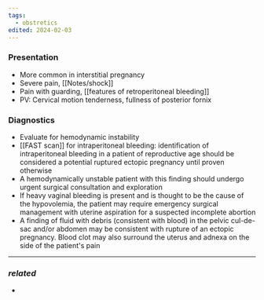 ```yaml
---
tags:
  - obstretics
edited: 2024-02-03
---
```

### Presentation
- More common in interstitial pregnancy 
- Severe pain, [[Notes/shock]] 
- Pain with guarding, [[features of retroperitoneal bleeding]] 
- PV: Cervical motion tenderness, fullness of posterior fornix 

### Diagnostics
- Evaluate for hemodynamic instability
- [[FAST scan]] for intraperitoneal bleeding: identification of intraperitoneal bleeding in a patient of reproductive age should be considered a potential ruptured ectopic pregnancy until proven otherwise
- A hemodynamically unstable patient with this finding should undergo urgent surgical consultation and exploration
- If heavy vaginal bleeding is present and is thought to be the cause of the hypovolemia, the patient may require emergency surgical management with uterine aspiration for a suspected incomplete abortion
- A finding of fluid with debris (consistent with blood) in the pelvic cul-de-sac and/or abdomen may be consistent with rupture of an ectopic pregnancy. Blood clot may also surround the uterus and adnexa on the side of the patient's pain
---
### *related*
- 